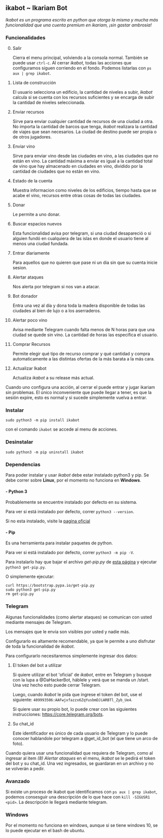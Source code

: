 ## ikabot ~ Ikariam Bot

_Ikabot es un programa escrito en python que otorga la misma y mucha más funcionalidad que una cuenta premium en ikariam, ¡sin gastar ambrosia!_

### Funcionalidades

0. Salir

	Cierra el menu principal, volviendo a la consola normal. También se puede usar `ctrl-c`. Al cerrar _ikabot_, todas las acciones que configuramos siguen corriendo en el fondo. Podemos listarlas con `ps aux | grep ikabot`.

1. Lista de construcción

	El usuario selecciona un edificio, la cantidad de niveles a subir, _ikabot_ calcula si se cuenta con los recursos suficientes y se encarga de subir la cantidad de niveles seleccionada.
	
2. Enviar recursos 

	Sirve para enviar cualquier cantidad de recursos de una ciudad a otra. No importa la cantidad de barcos que tenga, _ikabot_ realizara la cantidad de viajes que sean necesarios. La ciudad de destino puede ser propia o de otros jugadores.

3. Enviar vino

	Sirve para enviar vino desde las ciudades en vino, a las ciudades que no están en vino. La cantidad máxima a enviar es igual a la cantidad total de vino que hay almacenado en ciudades en vino, dividido por la cantidad de ciudades que no están en vino.

4. Estado de la cuenta

	Muestra informacion como niveles de los edificios, tiempo hasta que se acabe el vino, recursos entre otras cosas de todas las ciudades.
	
5. Donar

	Le permite a uno donar.
	
6. Buscar espacios nuevos

	Esta funcionalidad avisa por telegram, si una ciudad desapareció o si alguien fundó en cualquiera de las islas en donde el usuario tiene al menos una ciudad fundada.
	
7. Entrar diariamente

	Para aquellos que no quieren que pase ni un dia sin que su cuenta inicie sesion.
	
8. Alertar ataques

	Nos alerta por telegram si nos van a atacar.

9. Bot donador

	Entra una vez al día y dona toda la madera disponible de todas las ciudades al bien de lujo o a los aserraderos.

10. Alertar poco vino

	Avisa mediante Telegram cuando falta menos de N horas para que una ciudad se quede sin vino. La cantidad de horas las especifica el usuario.

11. Comprar Recursos

	Permite elegir qué tipo de recurso comprar y qué cantidad y compra automaticamente a las distintas ofertas de la más barata a la más cara.

12. Actualizar Ikabot

	Actualiza _ikabot_ a su release más actual.
	

Cuando uno configura una acción, al cerrar el puede entrar y jugar ikariam sin problemas. El único inconveniente que puede llegar a tener, es que la sesión expire, esto es normal y si sucede simplemente vuelva a entrar.

### Instalar

```
sudo python3 -m pip install ikabot
```
con el comando `ikabot` se accede al menu de acciones.

### Desinstalar

```
sudo python3 -m pip uninstall ikabot
```
### Dependencias

Para poder instalar y usar _ikabot_ debe estar instalado python3 y pip. Se debe correr sobre **Linux**, por el momento no funciona en **Windows**.

#### - Python 3
Probablemente se encuentre instalado por defecto en su sistema.

Para ver si está instalado por defecto, correr  `python3 --version`.

Si no esta instalado, visite la [pagina oficial](https://www.python.org/) 

#### - Pip
Es una herramienta para instalar paquetes de python.

Para ver si está instalado por defecto, correr  `python3 -m pip -V`.

Para instalarlo hay que bajar el archivo _get-pip.py_ de [esta página](https://pip.pypa.io/en/stable/installing/) y ejecutar `python3 get-pip.py`.

O simplemente ejecutar:
```
curl https://bootstrap.pypa.io/get-pip.py
sudo python3 get-pip.py
rm get-pip.py
```

### Telegram

Algunas funcionalidades (como alertar ataques) se comunican con usted mediante mensajes de Telegram.

Los mensajes que le envia son visibles por usted y nadie más.

Configurarlo es altamente recomendable, ya que le permite a uno disfrutar de toda la funcionalidad de _ikabot_.

Para configurarlo necesitaremos simplemente ingresar dos datos:

1) El token del bot a utilizar

	Si quiere utilizar el bot 'oficial' de _ikabot_, entre en Telegram y busque con la lupa a @DaHackerBot, háblele y verá que se manda un /start. Una vez hecho esto puede cerrar Telegram.
	
	Luego, cuando _ikabot_ le pida que ingrese el token del bot, use el siguiente: `409993506:AAFwjxfazzx6ZqYusbmDJiARBTl_Zyb_Ue4`.
	
	Si quiere usar su propio bot, lo puede crear con las siguientes instrucciones: https://core.telegram.org/bots.

2) Su chat_id

	Este identificador es único de cada usuario de Telegram y lo puede conocer hablandole por telegram a @get_id_bot (el que tiene un arco de foto).

Cuando quiera usar una funcionalidad que requiera de Telegram, como al ingresar al item _(8) Alertar ataques_ en el menu, _ikabot_ se le pedirá el token del bot y su chat_id. Una vez ingresados, se guardaran en un archivo y no se volverán a pedir.


### Avanzado

Si existe un proceso de ikabot que identificamos con `ps aux | grep ikabot`, podemos consesguir una descripción de lo que hace con `kill -SIGUSR1 <pid>`. La descripción le llegará mediante telegram.

### Windows

Por el momento no funciona en windows, aunque si se tiene windows 10, se lo puede ejecutar en el bash de ubuntu.

